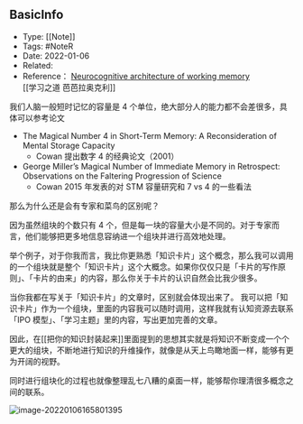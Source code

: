 ## BasicInfo
-  Type: [[Note]]
- Tags:  #NoteR  
- Date: 2022-01-06 
- Related: 
- Reference：
[Neurocognitive architecture of working memory](https://www.ncbi.nlm.nih.gov/pmc/articles/PMC4605545/)  
[[学习之道 芭芭拉奥克利]]

我们人脑一般短时记忆的容量是 4 个单位，绝大部分人的能力都不会差很多，具体可以参考论文
- The Magical Number 4 in Short-Term Memory: A Reconsideration of Mental Storage Capacity 
	- Cowan 提出数字 4 的经典论文（2001）
- George Miller’s Magical Number of Immediate Memory in Retrospect: Observations on the Faltering Progression of Science
	- Cowan 2015 年发表的对 STM 容量研究和 7 vs 4 的一些看法

那么为什么还是会有专家和菜鸟的区别呢？

因为虽然组块的个数只有 4 个，但是每一块的容量大小是不同的。对于专家而言，他们能够把更多地信息容纳进一个组块并进行高效地处理。

举个例子，对于你我而言，我比你更熟悉「知识卡片」这个概念，那么我可以调用的一个组块就是整个「知识卡片」这个大概念。如果你仅仅只是「卡片的写作原则」、「卡片的由来」的内容，那么你关于卡片的认识自然会比我少很多。 

当你我都在写关于「知识卡片」的文章时，区别就会体现出来了。 我可以把「知识卡片」作为一个组块，里面的内容我可以随时调用，这样我就有认知资源去联系「IPO 模型」、「学习主题」里的内容，写出更加完善的文章。 

因此，在[[把你的知识封装起来]]里面提到的思想其实就是将知识不断变成一个个更大的组块，不断地进行知识的升维操作，就像是从天上鸟瞰地面一样，能够有更为开阔的视野。 

同时进行组块化的过程也就像整理乱七八糟的桌面一样，能够帮你理清很多概念之间的联系。

![image-20220106165801395](https://image-upload-1307521651.cos.ap-nanjing.myqcloud.com/picture_upload/image-20220106165801395.png)
